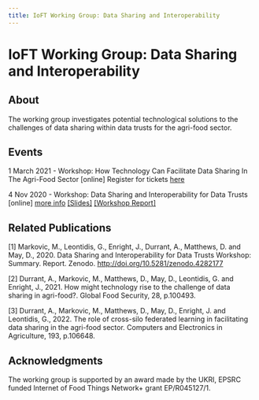 ```yaml
---
title: IoFT Working Group: Data Sharing and Interoperability
---
```

# IoFT Working Group: Data Sharing and Interoperability​

## About

The working group investigates potential technological solutions to the challenges of data sharing within data trusts for the agri-food sector.


## Events

1 March 2021 - Workshop: How Technology Can Facilitate Data Sharing In The Agri-Food Sector [online] Register for tickets <a href="https://www.eventbrite.co.uk/e/how-technology-can-facilitate-data-sharing-in-the-agri-food-sector-tickets-141264270235"> here </a>

4 Nov 2020 - Workshop: Data Sharing and Interoperability for Data Trusts [online] <a  href="https://ioftdatatrustwg.github.io/workshop4Nov2020/">more info</a> <a href="https://github.com/IoFTDataTrustWG/workshop4Nov2020/tree/main/Slides"> [Slides]</a> <a href="http://doi.org/10.5281/zenodo.4282177">[Workshop Report]</a>


## Related Publications

[1] Markovic, M., Leontidis, G., Enright, J., Durrant, A., Matthews, D. and May, D., 2020. Data Sharing and Interoperability for Data Trusts Workshop: Summary. Report. Zenodo. <a href="http://doi.org/10.5281/zenodo.4282177">http://doi.org/10.5281/zenodo.4282177</a>

[2] Durrant, A., Markovic, M., Matthews, D., May, D., Leontidis, G. and Enright, J., 2021. How might technology rise to the challenge of data sharing in agri-food?. Global Food Security, 28, p.100493.

[3] Durrant, A., Markovic, M., Matthews, D., May, D., Enright, J. and Leontidis, G., 2022. The role of cross-silo federated learning in facilitating data sharing in the agri-food sector. Computers and Electronics in Agriculture, 193, p.106648.

## Acknowledgments

The working group is supported by an award made by the UKRI, EPSRC funded Internet of Food Things Network+ grant EP/R045127/1.
